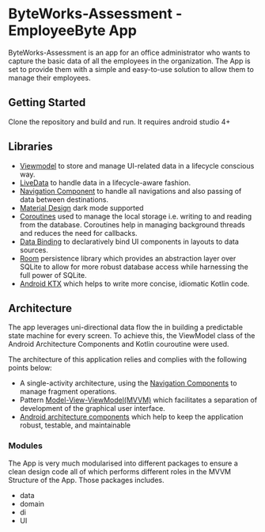 # ByteWorks-Assessment - EmployeeByte App 

ByteWorks-Assessment is an app for an office administrator who wants to capture the basic data of all the employees in the organization.
The App is set to provide them with a simple and easy-to-use solution to allow them to manage their employees.

## Getting Started

Clone the repository and build and run. It requires android studio 4+
## Libraries

- [Viewmodel](https://developer.android.com/topic/libraries/architecture/viewmodel) to store and manage UI-related data in a lifecycle conscious way.
- [LiveData](https://developer.android.com/topic/libraries/architecture/livedata) to handle data in a lifecycle-aware fashion.
- [Navigation Component](https://developer.android.com/guide/navigation) to handle all navigations and also passing of data between destinations.
- [Material Design](https://material.io/develop/android/docs/getting-started/) dark mode supported
- [Coroutines](https://kotlinlang.org/docs/reference/coroutines-overview.html) used to manage the local storage i.e. writing to and reading from the database. Coroutines help in managing background threads and reduces the need for callbacks.
- [Data Binding](https://developer.android.com/topic/libraries/data-binding/) to declaratively bind UI components in layouts to data sources.
- [Room](https://developer.android.com/topic/libraries/architecture/room) persistence library which provides an abstraction layer over SQLite to allow for more robust database access while harnessing the full power of SQLite.
- [Android KTX](https://developer.android.com/kotlin/ktx) which helps to write more concise, idiomatic Kotlin code.

## Architecture

The app leverages uni-directional data flow the in building a predictable state machine for every screen.
To achieve this, the ViewModel class of the Android Architecture Components and Kotlin couroutine were used.

The architecture of this application relies and complies with the following points below:

- A single-activity architecture, using the [Navigation Components](https://developer.android.com/guide/navigation) to manage fragment operations.
- Pattern [Model-View-ViewModel(MVVM)](https://en.wikipedia.org/wiki/Model%E2%80%93view%E2%80%93viewmodel) which facilitates a separation of development of the graphical user interface.
- [Android architecture components](https://developer.android.com/topic/libraries/architecture/) which help to keep the application robust, testable, and maintainable

### Modules

The App is very much modularised into different packages to ensure a clean design code all of which performs different roles in the MVVM Structure of the App. Those packages includes.

- data
- domain
- di
- UI
